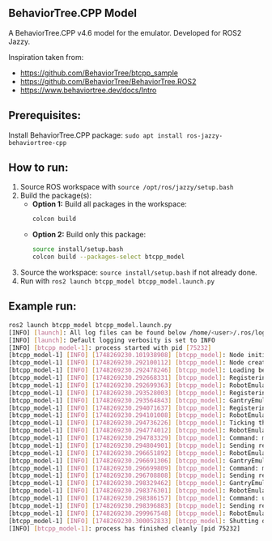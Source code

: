 ## BehaviorTree.CPP Model

A BehaviorTree.CPP v4.6 model for the emulator. Developed for ROS2 Jazzy.

Inspiration taken from: 
- https://github.com/BehaviorTree/btcpp_sample
- https://github.com/BehaviorTree/BehaviorTree.ROS2
- https://www.behaviortree.dev/docs/Intro

## Prerequisites:

Install BehaviorTree.CPP package: `sudo apt install ros-jazzy-behaviortree-cpp`

## How to run:

1. Source ROS workspace with `source /opt/ros/jazzy/setup.bash`
2. Build the package(s):
   - **Option 1:** Build all packages in the workspace:
     ```bash
     colcon build
     ```
   - **Option 2:** Build only this package:
     ```bash
     source install/setup.bash
     colcon build --packages-select btcpp_model
     ```
3. Source the workspace: `source install/setup.bash` if not already done.
4. Run with `ros2 launch btcpp_model btcpp_model.launch.py`

## Example run:

```bash
ros2 launch btcpp_model btcpp_model.launch.py
[INFO] [launch]: All log files can be found below /home/<user>/.ros/log/<log>
[INFO] [launch]: Default logging verbosity is set to INFO
[INFO] [btcpp_model-1]: process started with pid [75232]
[btcpp_model-1] [INFO] [1748269230.101938908] [btcpp_model]: Node initialization started.
[btcpp_model-1] [INFO] [1748269230.292100112] [btcpp_model]: Node created.
[btcpp_model-1] [INFO] [1748269230.292478246] [btcpp_model]: Loading behavior tree from: /home/<user>/ros_emulator/install/btcpp_model/share/btcpp_model/behavior_trees/example_tree.xml
[btcpp_model-1] [INFO] [1748269230.292668331] [btcpp_model]: Registering RobotEmulatorAction node: RobotEmulatorAction
[btcpp_model-1] [INFO] [1748269230.292699363] [btcpp_model]: RobotEmulatorAction constructed: RobotEmulatorAction
[btcpp_model-1] [INFO] [1748269230.293528003] [btcpp_model]: Registering GantryEmulatorAction node: GantryEmulatorAction
[btcpp_model-1] [INFO] [1748269230.293564843] [btcpp_model]: GantryEmulatorAction constructed: GantryEmulatorAction
[btcpp_model-1] [INFO] [1748269230.294071637] [btcpp_model]: Registering RobotEmulatorAction node: RobotEmulatorAction
[btcpp_model-1] [INFO] [1748269230.294101008] [btcpp_model]: RobotEmulatorAction constructed: RobotEmulatorAction
[btcpp_model-1] [INFO] [1748269230.294736226] [btcpp_model]: Ticking the behavior tree once.
[btcpp_model-1] [INFO] [1748269230.294774012] [btcpp_model]: RobotEmulatorAction::tick() called
[btcpp_model-1] [INFO] [1748269230.294783329] [btcpp_model]: Command: mount, Position: tool1
[btcpp_model-1] [INFO] [1748269230.294804901] [btcpp_model]: Sending request to robot emulator service
[btcpp_model-1] [INFO] [1748269230.296651892] [btcpp_model]: RobotEmulatorAction: Service response: SUCCESS
[btcpp_model-1] [INFO] [1748269230.296691306] [btcpp_model]: GantryEmulatorAction::tick() called
[btcpp_model-1] [INFO] [1748269230.296699809] [btcpp_model]: Command: move, Position: A1
[btcpp_model-1] [INFO] [1748269230.296708808] [btcpp_model]: Sending request to gantry emulator service
[btcpp_model-1] [INFO] [1748269230.298329462] [btcpp_model]: GantryEmulatorAction: Service response: SUCCESS
[btcpp_model-1] [INFO] [1748269230.298376301] [btcpp_model]: RobotEmulatorAction::tick() called
[btcpp_model-1] [INFO] [1748269230.298386157] [btcpp_model]: Command: unmount, Position: tool1
[btcpp_model-1] [INFO] [1748269230.298396883] [btcpp_model]: Sending request to robot emulator service
[btcpp_model-1] [INFO] [1748269230.299967548] [btcpp_model]: RobotEmulatorAction: Service response: SUCCESS
[btcpp_model-1] [INFO] [1748269230.300052833] [btcpp_model]: Shutting down node.
[INFO] [btcpp_model-1]: process has finished cleanly [pid 75232]
```